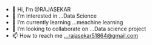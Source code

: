 - 👋 Hi, I’m @RAJASEKAR
- 👀 I’m interested in ...Data Science
- 🌱 I’m currently learning ...meachine learning
- 💞️ I’m looking to collaborate on ...Data science project 
- 📫 How to reach me ...rajasekar51864@gmail.com

<!---
RAJAS-KAR/RAJAS-KAR is a ✨ special ✨ repository because its `README.md` (this file) appears on your GitHub profile.
You can click the Preview link to take a look at your changes.
--->
